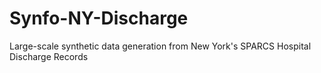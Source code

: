 # Synfo-NY-Discharge
Large-scale synthetic data generation from New York's SPARCS Hospital Discharge Records
